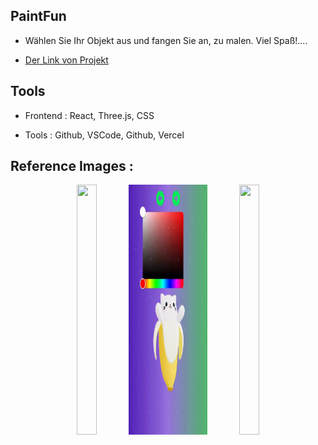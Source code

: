 ## PaintFun

- Wählen Sie Ihr Objekt aus und fangen Sie an, zu malen. Viel Spaß!....

* [Der Link von Projekt](https://3-d-avatar-semihbeyzade.vercel.app/)


## Tools

- Frontend : React, Three.js, CSS

- Tools : Github, VSCode, Github, Vercel 

## Reference Images :

<p align="center" width="100%">
  <img src="public/img/video1.gif"  width="25%" height="400"/>
  <img src="public/img/video2.gif"  width="25%" height="400"/>
  <img src="public/img/video3.gif"  width="25%" height="400" />
</p>

